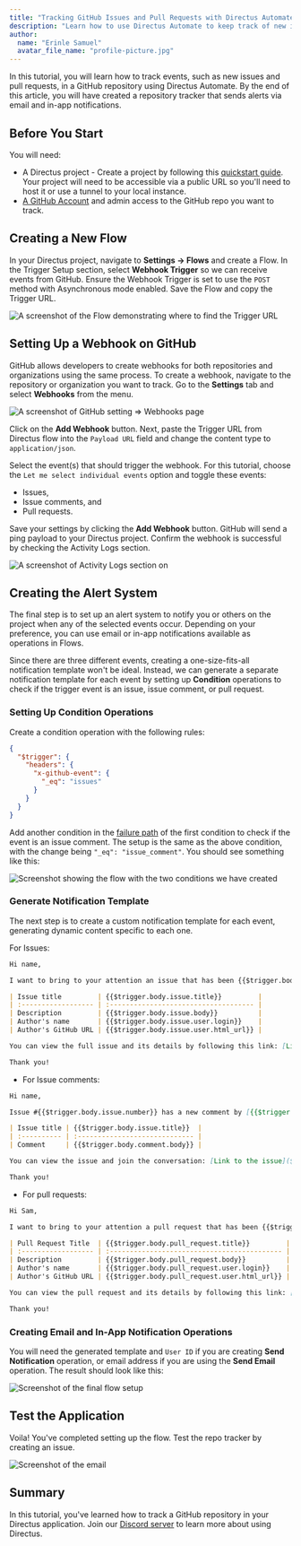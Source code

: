 ```yaml
---
title: "Tracking GitHub Issues and Pull Requests with Directus Automate"
description: "Learn how to use Directus Automate to keep track of new issues, pull requests, and comments in a GitHub repository."
author:
  name: "Erinle Samuel"
  avatar_file_name: "profile-picture.jpg"
---
```


In this tutorial, you will learn how to track events, such as new issues and pull requests, in a GitHub repository using Directus Automate. By the end of this article, you will have created a repository tracker that sends alerts via email and in-app notifications.

## Before You Start

You will need:

- A Directus project - Create a project by following this [quickstart guide](https://docs.directus.io/getting-started/quickstart.html). Your project will need to be accessible via a public URL so you'll need to host it or use a tunnel to your local instance.
- [A GitHub Account](https://github.com/signup) and admin access to the GitHub repo you want to track.

## Creating a New Flow

In your Directus project, navigate to **Settings -> Flows** and create a Flow. In the Trigger Setup section, select **Webhook Trigger** so we can receive events from GitHub. Ensure the Webhook Trigger is set to use the `POST` method with Asynchronous mode enabled. Save the Flow and copy the Trigger URL.

![A screenshot of the Flow demonstrating where to find the Trigger URL](flow_setup.png)

## Setting Up a Webhook on GitHub

GitHub allows developers to create webhooks for both repositories and organizations using the same process. To create a webhook, navigate to the repository or organization you want to track. Go to the **Settings** tab and select **Webhooks** from the menu.

![A screenshot of GitHub setting => Webhooks page](github_webhook_page.png)

Click on the **Add Webhook** button. Next, paste the Trigger URL from Directus flow into the `Payload URL` field and change the content type to `application/json`.

Select the event(s) that should trigger the webhook. For this tutorial, choose the `Let me select individual events` option and toggle these events:

- Issues,
- Issue comments, and
- Pull requests.

Save your settings by clicking the **Add Webhook** button. GitHub will send a ping payload to your Directus project. Confirm the webhook is successful by checking the Activity Logs section.

![A screenshot of Activity Logs section on](github_ping.png)

## Creating the Alert System

The final step is to set up an alert system to notify you or others on the project when any of the selected events occur. Depending on your preference, you can use email or in-app notifications available as operations in Flows.

Since there are three different events, creating a one-size-fits-all notification template won't be ideal. Instead, we can generate a separate notification template for each event by setting up **Condition** operations to check if the trigger event is an issue, issue comment, or pull request.

### Setting Up Condition Operations

Create a condition operation with the following rules:

```json
{
  "$trigger": {
    "headers": {
      "x-github-event": {
        "_eq": "issues"
      }
    }
  }
}
```

Add another condition in the [failure path](https://docs.directus.io/app/flows.html) of the first condition to check if the event is an issue comment. The setup is the same as the above condition, with the change being `"_eq": "issue_comment"`. You should see something like this:

![Screenshot showing the flow with the two conditions we have created](conditionals_in_flow.png)

### Generate Notification Template

The next step is to create a custom notification template for each event, generating dynamic content specific to each one.

For Issues:

```md
Hi name,

I want to bring to your attention an issue that has been {{$trigger.body.action}} on the GitHub repository.

| Issue title         | {{$trigger.body.issue.title}}         |
| :------------------ | :------------------------------------ |
| Description         | {{$trigger.body.issue.body}}          |
| Author's name       | {{$trigger.body.issue.user.login}}    |
| Author's GitHub URL | {{$trigger.body.issue.user.html_url}} |

You can view the full issue and its details by following this link: [Link to the issue]($trigger.body.issue.html_url).

Thank you!
```

- For Issue comments:

```md
Hi name,

Issue #{{$trigger.body.issue.number}} has a new comment by [{{$trigger.body.comment.user.login}}]({{$trigger.body.comment.user.html_url}})

| Issue title | {{$trigger.body.issue.title}}  |
| :---------- | :----------------------------- |
| Comment     | {{$trigger.body.comment.body}} |

You can view the issue and join the conversation: [Link to the issue]($trigger.body.issue.html_url).

Thank you!
```

- For pull requests:

```md
Hi Sam,

I want to bring to your attention a pull request that has been {{$trigger.body.action}} on the GitHub repository.

| Pull Request Title  | {{$trigger.body.pull_request.title}}         |
| :------------------ | :------------------------------------------- |
| Description         | {{$trigger.body.pull_request.body}}          |
| Author's name       | {{$trigger.body.pull_request.user.login}}    |
| Author's GitHub URL | {{$trigger.body.pull_request.user.html_url}} |

You can view the pull request and its details by following this link: [Link to pull request]($trigger.body.pull_request.html_url).

Thank you!
```

### Creating Email and In-App Notification Operations

You will need the generated template and `User ID` if you are creating **Send Notification** operation, or email address if you are using the **Send Email** operation. The result should look like this:

![Screenshot of the final flow setup](final_flow.png)

## Test the Application

Voila! You've completed setting up the flow. Test the repo tracker by creating an issue.

![Screenshot of the email](test_result.png)

## Summary

In this tutorial, you've learned how to track a GitHub repository in your Directus application. Join our [Discord server](https://directus.chat/) to learn more about using Directus.
